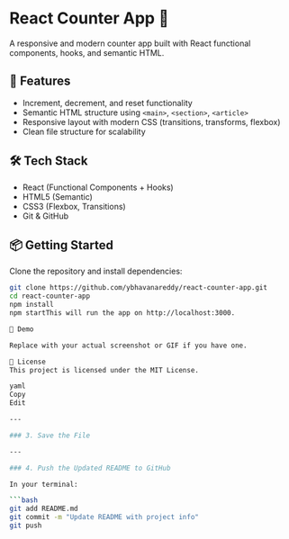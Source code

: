 # React Counter App 🔢

A responsive and modern counter app built with React functional components, hooks, and semantic HTML.

## 🚀 Features

- Increment, decrement, and reset functionality
- Semantic HTML structure using `<main>`, `<section>`, `<article>`
- Responsive layout with modern CSS (transitions, transforms, flexbox)
- Clean file structure for scalability

## 🛠️ Tech Stack

- React (Functional Components + Hooks)
- HTML5 (Semantic)
- CSS3 (Flexbox, Transitions)
- Git & GitHub

## 📦 Getting Started

Clone the repository and install dependencies:

```bash
git clone https://github.com/ybhavanareddy/react-counter-app.git
cd react-counter-app
npm install
npm startThis will run the app on http://localhost:3000.

📸 Demo

Replace with your actual screenshot or GIF if you have one.

📄 License
This project is licensed under the MIT License.

yaml
Copy
Edit

---

### 3. Save the File

---

### 4. Push the Updated README to GitHub

In your terminal:

```bash
git add README.md
git commit -m "Update README with project info"
git push
